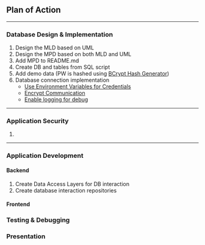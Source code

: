 ## Plan of Action

----
### Database Design & Implementation
1. Design the MLD based on UML
2. Design the MPD based on both MLD and UML
3. Add MPD to README.md
4. Create DB and tables from SQL script
5. Add demo data (PW is hashed using [BCrypt Hash Generator](https://bcrypt-generator.com/))
6. Database connection implementation 
   * [Use Environment Variables for Credentials](https://github.com/Watch-Me-Fly/PayMyBuddy/commit/410188f0826644d469c2b4a7b7703714ee724d5d)
   * [Encrypt Communication](https://github.com/Watch-Me-Fly/PayMyBuddy/commit/8ebe6ec3f513690a755dedd93d83051b2a8c7c13)
   * [Enable logging for debug](https://github.com/Watch-Me-Fly/PayMyBuddy/commit/45b1cfc2a2f15a5dcec8bf00deb312670b8ef5df)
----
### Application Security
1. 
----
### Application Development
#### Backend 
1. Create Data Access Layers for DB interaction
2. Create database interaction repositories
#### Frontend
### Testing & Debugging
### Presentation